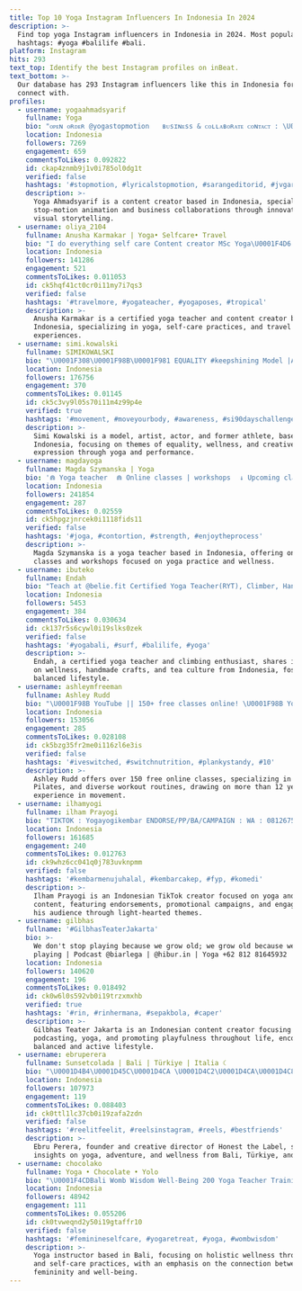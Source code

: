```yaml
---
title: Top 10 Yoga Instagram Influencers In Indonesia In 2024
description: >-
  Find top yoga Instagram influencers in Indonesia in 2024. Most popular
  hashtags: #yoga #balilife #bali.
platform: Instagram
hits: 293
text_top: Identify the best Instagram profiles on inBeat.
text_bottom: >-
  Our database has 293 Instagram influencers like this in Indonesia for you to
  connect with.
profiles:
  - username: yogaahmadsyarif
    fullname: Yoga
    bio: "ᴏᴘᴇɴ ᴏʀᴅᴇʀ @yogastopmotion ⠀ ʙᴜsɪɴᴇss & ᴄᴏʟʟᴀʙᴏʀᴀᴛᴇ ᴄᴏɴᴛᴀᴄᴛ : \U0001F4E7 yogastopmo@gmail.com \U0001F4E9 WA: 081358241470 ⠀"
    location: Indonesia
    followers: 7269
    engagement: 659
    commentsToLikes: 0.092822
    id: ckap4znmb9j1v0i785ol0dg1t
    verified: false
    hashtags: '#stopmotion, #lyricalstopmotion, #sarangeditorid, #jvgart'
    description: >-
      Yoga Ahmadsyarif is a content creator based in Indonesia, specializing in
      stop-motion animation and business collaborations through innovative
      visual storytelling.
  - username: oliya_2104
    fullname: Anusha Karmakar | Yoga• Selfcare• Travel
    bio: "I do everything self care Content creator MSc Yoga\U0001F4D6| Certified Yoga teacher Work \U0001F4E7 anusha@cree8a.com Yoga Sessions ⬇️"
    location: Indonesia
    followers: 141286
    engagement: 521
    commentsToLikes: 0.011053
    id: ck5hqf41ct0cr0i11my7i7qs3
    verified: false
    hashtags: '#travelmore, #yogateacher, #yogaposes, #tropical'
    description: >-
      Anusha Karmakar is a certified yoga teacher and content creator based in
      Indonesia, specializing in yoga, self-care practices, and travel
      experiences.
  - username: simi.kowalski
    fullname: SIMIKOWALSKI
    bio: "\U0001F308\U0001F98B\U0001F981 EQUALITY #keepshining Model |Artist | Actor | Former Athlete | TV- Face | Yoga-Teacher \U0001F525 collab: \U0001F4E7simikowalski44@gmail.com"
    location: Indonesia
    followers: 176756
    engagement: 370
    commentsToLikes: 0.01145
    id: ck5c3vy9l05s70i11m4z99p4e
    verified: true
    hashtags: '#movement, #moveyourbody, #awareness, #si90dayschallenge'
    description: >-
      Simi Kowalski is a model, artist, actor, and former athlete, based in
      Indonesia, focusing on themes of equality, wellness, and creative
      expression through yoga and performance.
  - username: magdayoga
    fullname: Magda Szymanska | Yoga
    bio: '⁣⋒ Yoga teacher⠀ ⋒ Online classes | workshops⠀ ↓ Upcoming classes:'
    location: Indonesia
    followers: 241854
    engagement: 287
    commentsToLikes: 0.02559
    id: ck5hpgzjnrcek0i1118fids11
    verified: false
    hashtags: '#joga, #contortion, #strength, #enjoytheprocess'
    description: >-
      Magda Szymanska is a yoga teacher based in Indonesia, offering online
      classes and workshops focused on yoga practice and wellness.
  - username: ibuteko
    fullname: Endah
    bio: "Teach at @belie.fit Certified Yoga Teacher(RYT), Climber, Handmade maker, Tea lover It'll turn out all right in the end. ~Mrs. Potts~ \U0001F4CDJKT-BALI"
    location: Indonesia
    followers: 5453
    engagement: 384
    commentsToLikes: 0.030634
    id: ck137r5s6cywl0i19slks0zek
    verified: false
    hashtags: '#yogabali, #surf, #balilife, #yoga'
    description: >-
      Endah, a certified yoga teacher and climbing enthusiast, shares insights
      on wellness, handmade crafts, and tea culture from Indonesia, fostering a
      balanced lifestyle.
  - username: ashleymfreeman
    fullname: Ashley Rudd
    bio: "\U0001F98B YouTube || 150+ free classes online! \U0001F98B Yoga Flows, Spicy Pilates classes & Workouts \U0001F98B 12+ years sharing my passion for movement \U0001F499\U0001F30E\U0001F97E\U0001F9F5\U0001FAAC\U0001FAD0\U0001F98B\U0001F30A\U0001FA75\U0001F40B\U0001F690\U0001F3C3\U0001F3FC‍♀️\U0001FAA1"
    location: Indonesia
    followers: 153056
    engagement: 285
    commentsToLikes: 0.028108
    id: ck5bzg35fr2me0i116zl6e3is
    verified: false
    hashtags: '#iveswitched, #switchnutrition, #plankystandy, #10'
    description: >-
      Ashley Rudd offers over 150 free online classes, specializing in yoga,
      Pilates, and diverse workout routines, drawing on more than 12 years of
      experience in movement.
  - username: ilhamyogi
    fullname: ilham Prayogi
    bio: "TIKTOK : Yogayogikembar ENDORSE/PP/BA/CAMPAIGN : WA : 081267559746 (DEGA) PEKANBARU \U0001F303"
    location: Indonesia
    followers: 161685
    engagement: 240
    commentsToLikes: 0.012763
    id: ck9whz6cc041q0j783uvknpmm
    verified: false
    hashtags: '#kembarmenujuhalal, #kembarcakep, #fyp, #komedi'
    description: >-
      Ilham Prayogi is an Indonesian TikTok creator focused on yoga and wellness
      content, featuring endorsements, promotional campaigns, and engaging with
      his audience through light-hearted themes.
  - username: gilbhas
    fullname: '#GilbhasTeaterJakarta'
    bio: >-
      We don't stop playing because we grow old; we grow old because we stop
      playing | Podcast @biarlega | @hibur.in | Yoga +62 812 81645932
    location: Indonesia
    followers: 140620
    engagement: 196
    commentsToLikes: 0.018492
    id: ck0w6l0s592vb0i19trzxmxhb
    verified: true
    hashtags: '#rin, #rinhermana, #sepakbola, #caper'
    description: >-
      Gilbhas Teater Jakarta is an Indonesian content creator focusing on
      podcasting, yoga, and promoting playfulness throughout life, encouraging a
      balanced and active lifestyle.
  - username: ebruperera
    fullname: Sunsetcolada | Bali | Türkiye | Italia ☾
    bio: "\U0001D4B4\U0001D45C\U0001D4CA \U0001D4C2\U0001D4CA\U0001D4C8\U0001D4C9 \U0001D454\U0001D45C \U0001D45C\U0001D4C3 \U0001D4B6\U0001D4B9\U0001D4CB\U0001D452\U0001D4C3\U0001D4C9\U0001D4CA\U0001D4C7\U0001D452\U0001D4C8 \U0001D4C9\U0001D45C \U0001D4BB\U0001D4BE\U0001D4C3\U0001D4B9 \U0001D45C\U0001D4CA\U0001D4C9 \U0001D4CC\U0001D4BD\U0001D452\U0001D4C7\U0001D452 \U0001D4CE\U0001D45C\U0001D4CA \U0001D4B7\U0001D452\U0001D4C1\U0001D45C\U0001D4C3\U0001D454 ✨ founder x creative director @honesthelabel \U0001F9D8\U0001F3FC‍♀️ 200hr YTT Yoga • @basipilates instructor •"
    location: Indonesia
    followers: 107973
    engagement: 119
    commentsToLikes: 0.088403
    id: ck0ttl1lc37cb0i19zafa2zdn
    verified: false
    hashtags: '#reelitfeelit, #reelsinstagram, #reels, #bestfriends'
    description: >-
      Ebru Perera, founder and creative director of Honest the Label, shares
      insights on yoga, adventure, and wellness from Bali, Türkiye, and Italy.
  - username: chocolako
    fullname: Yoga • Chocolate • Yolo
    bio: "\U0001F4CDBali Womb Wisdom Well-Being 200 Yoga Teacher Training May 9 - June 3 Ubud, Bali @theyogabarn #yogateacher"
    location: Indonesia
    followers: 48942
    engagement: 111
    commentsToLikes: 0.055206
    id: ck0tvweqnd2y50i19gtaffr10
    verified: false
    hashtags: '#feminineselfcare, #yogaretreat, #yoga, #wombwisdom'
    description: >-
      Yoga instructor based in Bali, focusing on holistic wellness through yoga
      and self-care practices, with an emphasis on the connection between
      femininity and well-being.
---
```


